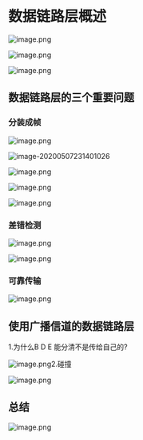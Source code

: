 # 数据链路层概述

![image.png](http://ww1.sinaimg.cn/large/006Uqzbtly1gekacot1cfj30l50b0djp.jpg)

![image.png](http://ww1.sinaimg.cn/large/006Uqzbtly1gekaeecslij30j30avtcj.jpg)

![image.png](http://ww1.sinaimg.cn/large/006Uqzbtly1gekahbmt1dj31bz0qoqrn.jpg)

## 数据链路层的三个重要问题

### 分装成帧

![image.png](http://ww1.sinaimg.cn/large/006Uqzbtly1gekajj0rqzj317s0m7tgv.jpg)

![image-20200507231401026](/home/fangsong/.config/Typora/typora-user-images/image-20200507231401026.png)

![image.png](http://ww1.sinaimg.cn/large/006Uqzbtly1gekakuhymdj31830oowni.jpg)

![image.png](http://ww1.sinaimg.cn/large/006Uqzbtly1gekalpszq4j317m0mdjyr.jpg)

![image.png](http://ww1.sinaimg.cn/large/006Uqzbtly1gekanlnqlmj30pa05977o.jpg)

### 差错检测

![image.png](http://ww1.sinaimg.cn/large/006Uqzbtly1gekapjg5hxj316z0os12b.jpg)

![image.png](http://ww1.sinaimg.cn/large/006Uqzbtly1gekaqds31vj31710okq97.jpg)

### 可靠传输

![image.png](http://ww1.sinaimg.cn/large/006Uqzbtly1gekary80loj316i0oqgxc.jpg)

## 使用广播信道的数据链路层

1.为什么B D E 能分清不是传给自己的?

![image.png](http://ww1.sinaimg.cn/large/006Uqzbtly1gekaugfhztj31ai0motib.jpg)2.碰撞

![image.png](http://ww1.sinaimg.cn/large/006Uqzbtly1gekaxar2rbj319g0dtn4x.jpg)

## 总结

![image.png](http://ww1.sinaimg.cn/large/006Uqzbtly1gekay5tjrkj30ub0njn6c.jpg)

